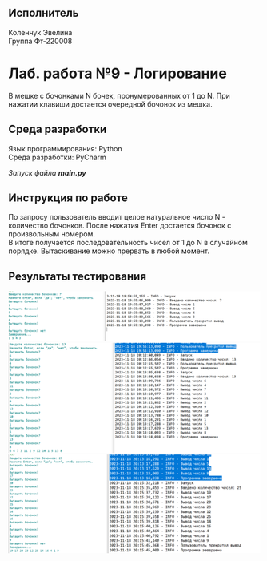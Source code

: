 ## Исполнитель
Коленчук Эвелина    
Группа Фт-220008 
# Лаб. работа №9 - Логирование
В мешке с бочонками N бочек, пронумерованных от 1 до N. При нажатии клавиши достается очередной бочонок из мешка.

## Среда разработки
Язык программирования: Python    
Среда разработки: PyCharm    


*Запуск файла __main.py__*

## Инструкция по работе
По запросу пользователь вводит целое натуральное число N - количество бочонков. После нажатия Enter достается бочонок с произвольным номером.     
В итоге получается последовательность чисел от 1 до N в случайном порядке. Вытаскивание можно прервать в любой момент.

## Результаты тестирования
![Test1](https://github.com/ekolenchuk/Ft_220008_Kolenchuk_9/blob/main/Ft_220008_Kolenchuk_9/test1.png)
![Test2](https://github.com/ekolenchuk/Ft_220008_Kolenchuk_9/blob/main/Ft_220008_Kolenchuk_9/test2.png)
![Test3](https://github.com/ekolenchuk/Ft_220008_Kolenchuk_9/blob/main/Ft_220008_Kolenchuk_9/test3.png)

